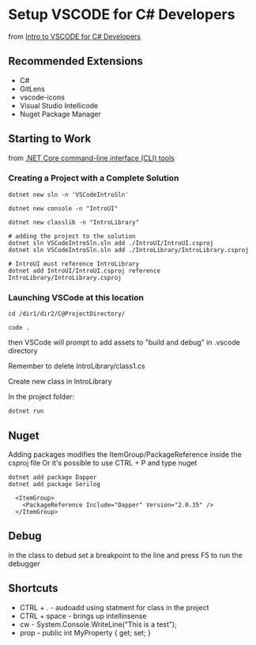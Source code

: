 # Setup VSCODE for C# Developers

from [Intro to VSCODE for C# Developers](https://www.youtube.com/watch?v=r5dtl9Uq9V0)

## Recommended Extensions

- C#
- GitLens
- vscode-icons
- Visual Studio Intellicode
- Nuget Package Manager

## Starting to Work

from [.NET Core command-line interface (CLI) tools](https://docs.microsoft.com/en-us/dotnet/core/tools/?tabs=netcore2x)

### Creating a Project with a Complete Solution

```
dotnet new sln -n 'VSCodeIntroSln'

dotnet new console -n "IntroUI"

dotnet new classlib -n "IntroLibrary"

# adding the project to the solution
dotnet sln VSCodeIntroSln.sln add ./IntroUI/IntroUI.csproj
dotnet sln VSCodeIntroSln.sln add ./IntroLibrary/IntroLibrary.csproj

# IntroUI must reference IntroLibrary
dotnet add IntroUI/IntroUI.csproj reference IntroLibrary/IntroLibrary.csproj

```

### Launching VSCode at this location

```
cd /dir1/dir2/C@ProjectDirectory/

code .

```

then VSCode will prompt to add assets to "build and debug" in .vscode directory

Remember to delete IntroLibrary/class1.cs

Create new class in IntroLibrary

In the project folder:

```
dotnet run
```

## Nuget


Adding packages modifies the ItemGroup/PackageReference inside the csproj file
Or it's possible to use CTRL + P and type nuget

```
dotnet add package Dapper
dotnet add package Serilog

```

```
  <ItemGroup>
    <PackageReference Include="Dapper" Version="2.0.35" />
  </ItemGroup>

```




## Debug

in the class to debud set a breakpoint to the line and press F5 to run the debugger

## Shortcuts

* CTRL + . - audoadd using statment for class in the project
* CTRL + space - brings up intellinsense
* cw - System.Console.WriteLine("This is a test");
* prop - public int MyProperty { get; set; }